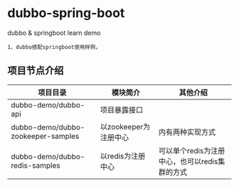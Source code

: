 # dubbo-spring-boot
dubbo &amp; springboot learn demo

    1、dubbo搭配springboot使用样例，
    
 
## 项目节点介绍


项目目录| 模块简介 | 其他介绍
------ | -----|---------
dubbo-demo/dubbo-api                |   项目暴露接口              |           
dubbo-demo/dubbo-zookeeper-samples  |   以zookeeper为注册中心     |   内有两种实现方式
dubbo-demo/dubbo-redis-samples      |   以redis为注册中心         |   可以单个redis为注册中心，也可以redis集群的方式
